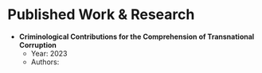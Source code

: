 # Published Work & Research
- **Criminological Contributions for the Comprehension of Transnational Corruption**
  * Year: 2023
  * Authors: 
